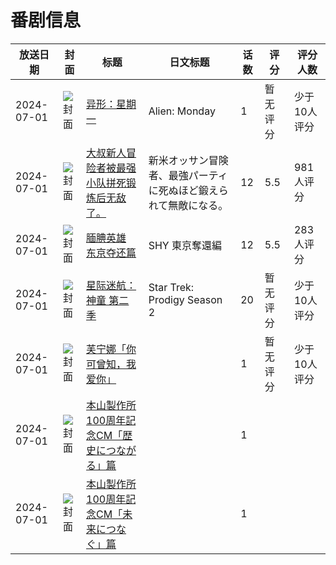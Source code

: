 # 番剧信息

|放送日期|封面|标题|日文标题|话数|评分|评分人数|
|---|---|---|---|---|---|---|
|2024-07-01|![封面](https://lain.bgm.tv/pic/cover/c/43/38/510394_7ZEM8.jpg)|[异形：星期一](https://bangumi.tv/subject/510394)|Alien: Monday|1|暂无评分|少于10人评分|
|2024-07-01|![封面](https://lain.bgm.tv/pic/cover/c/6a/45/427059_1V5vV.jpg)|[大叔新人冒险者被最强小队拼死锻炼后无敌了。](https://bangumi.tv/subject/427059)|新米オッサン冒険者、最強パーティに死ぬほど鍛えられて無敵になる。|12|5.5|981人评分|
|2024-07-01|![封面](https://lain.bgm.tv/pic/cover/c/cd/89/470874_zSyEG.jpg)|[腼腆英雄 东京夺还篇](https://bangumi.tv/subject/470874)|SHY 東京奪還編|12|5.5|283人评分|
|2024-07-01|![封面](https://lain.bgm.tv/pic/cover/c/ef/53/500678_TAdFt.jpg)|[星际迷航：神童 第二季](https://bangumi.tv/subject/500678)|Star Trek: Prodigy Season 2|20|暂无评分|少于10人评分|
|2024-07-01|![封面](https://lain.bgm.tv/pic/cover/c/d1/7a/502050_sGRJ3.jpg)|[芙宁娜「你可曾知，我爱你」](https://bangumi.tv/subject/502050)||1|暂无评分|少于10人评分|
|2024-07-01|![封面](https://lain.bgm.tv/pic/cover/c/ea/f9/525820_3L2f3.jpg)|[本山製作所100周年記念CM「歴史につながる」篇](https://bangumi.tv/subject/525820)||1|||
|2024-07-01|![封面](https://lain.bgm.tv/pic/cover/c/80/52/525821_kVpo5.jpg)|[本山製作所100周年記念CM「未来につなぐ」篇](https://bangumi.tv/subject/525821)||1|||
